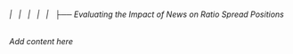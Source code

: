 ###### |   |   |   |   |   ├── Evaluating the Impact of News on Ratio Spread Positions

*Add content here*
